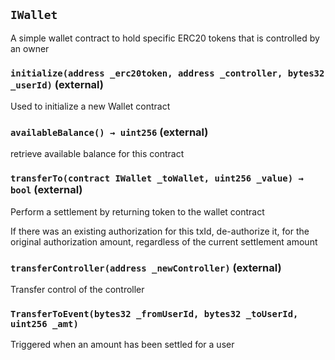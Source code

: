 ## `IWallet`



A simple wallet contract to hold specific ERC20 tokens that is controlled by an owner




### `initialize(address _erc20token, address _controller, bytes32 _userId)` (external)

Used to initialize a new Wallet contract





### `availableBalance() → uint256` (external)

retrieve available balance for this contract





### `transferTo(contract IWallet _toWallet, uint256 _value) → bool` (external)

Perform a settlement by returning token to the wallet contract



If there was an existing authorization for this txId, de-authorize it, for the original authorization amount, regardless of the current settlement amount


### `transferController(address _newController)` (external)

Transfer control of the controller






### `TransferToEvent(bytes32 _fromUserId, bytes32 _toUserId, uint256 _amt)`

Triggered when an amount has been settled for a user






